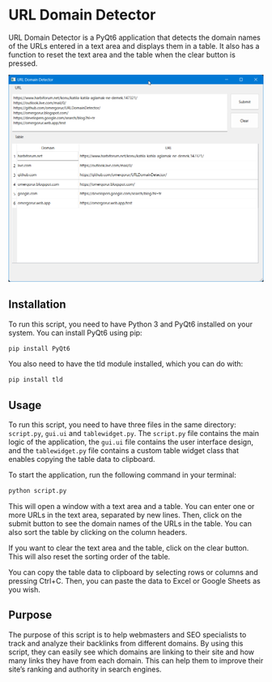 # URL Domain Detector

URL Domain Detector is a PyQt6 application that detects the domain names of the URLs entered in a text area and displays them in a table. It also has a function to reset the text area and the table when the clear button is pressed.

![alt url domain detector](https://github.com/omergorur/URLDomainDetector/blob/main/screenshot.png?raw=true)

## Installation

To run this script, you need to have Python 3 and PyQt6 installed on your system. You can install PyQt6 using pip:
```bash
pip install PyQt6
```

You also need to have the tld module installed, which you can do with:
```bash
pip install tld
```

## Usage

To run this script, you need to have three files in the same directory: ```script.py```, ```gui.ui``` and ```tablewidget.py```. The ```script.py``` file contains the main logic of the application, the ```gui.ui``` file contains the user interface design, and the ```tablewidget.py``` file contains a custom table widget class that enables copying the table data to clipboard.

To start the application, run the following command in your terminal:
```bash
python script.py
```
This will open a window with a text area and a table. You can enter one or more URLs in the text area, separated by new lines. Then, click on the submit button to see the domain names of the URLs in the table. You can also sort the table by clicking on the column headers.

If you want to clear the text area and the table, click on the clear button. This will also reset the sorting order of the table.

You can copy the table data to clipboard by selecting rows or columns and pressing Ctrl+C. Then, you can paste the data to Excel or Google Sheets as you wish.

## Purpose
The purpose of this script is to help webmasters and SEO specialists to track and analyze their backlinks from different domains. By using this script, they can easily see which domains are linking to their site and how many links they have from each domain. This can help them to improve their site’s ranking and authority in search engines.
